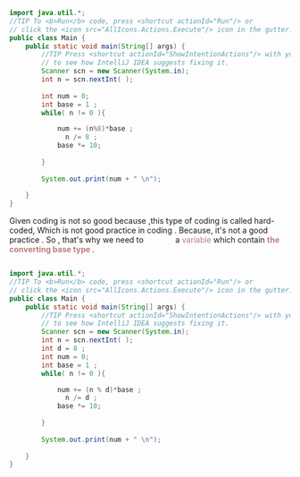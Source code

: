 ```java 
import java.util.*;  
//TIP To <b>Run</b> code, press <shortcut actionId="Run"/> or  
// click the <icon src="AllIcons.Actions.Execute"/> icon in the gutter.  
public class Main {  
    public static void main(String[] args) {  
        //TIP Press <shortcut actionId="ShowIntentionActions"/> with your caret at the highlighted text  
        // to see how IntelliJ IDEA suggests fixing it.
        Scanner scn = new Scanner(System.in);  
        int n = scn.nextInt( );  
  
        int num = 0;  
		int base = 1 ;
        while( n != 0 ){

			num += (n%8)*base ;
			  n /= 8 ;
			base *= 10;
			
        }
        
	    System.out.print(num + " \n");
  
    }  
}

```
 
 Given coding  is not so good because ,this type of  coding is called  hard-coded, Which is not good practice in coding . 
Because, it's not a good practice . So , that's why we need to <span style="color:rgb(255, 255, 255)">declare</span> a <span style="color:rgb(188, 124, 124)">variable</span> which contain <span style="font-weight:bold; color:rgb(188, 124, 124)">the converting base type </span> .

```java

import java.util.*;  
//TIP To <b>Run</b> code, press <shortcut actionId="Run"/> or  
// click the <icon src="AllIcons.Actions.Execute"/> icon in the gutter.  
public class Main {  
    public static void main(String[] args) {  
        //TIP Press <shortcut actionId="ShowIntentionActions"/> with your caret at the highlighted text  
        // to see how IntelliJ IDEA suggests fixing it.
        Scanner scn = new Scanner(System.in);  
        int n = scn.nextInt( );  
		int d = 8 ;
        int num = 0;  
		int base = 1 ;
        while( n != 0 ){

			num += (n % d)*base ;
			  n /= d ;
			base *= 10;
			
        }
        
	    System.out.print(num + " \n");
  
    }  
}
```

